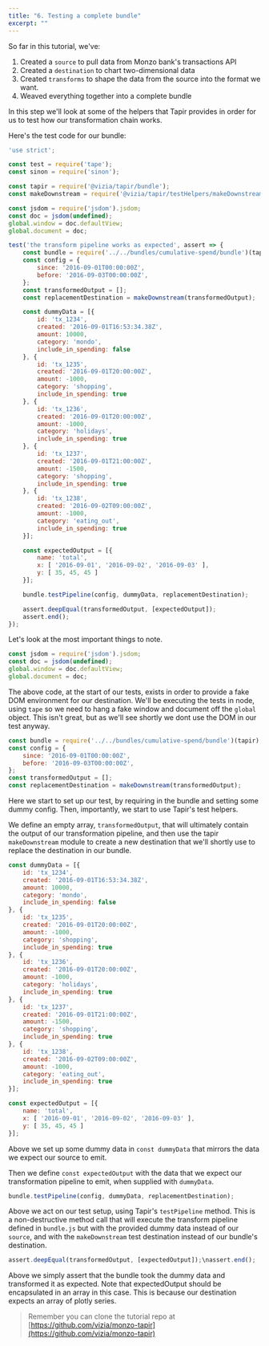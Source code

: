 ```yaml
---
title: "6. Testing a complete bundle"
excerpt: ""
---
```

So far in this tutorial, we've:

1. Created a `source` to pull data from Monzo bank's transactions API
2. Created a `destination` to chart two-dimensional data
3. Created `transforms` to shape the data from the source into the format we want.
4. Weaved everything together into a complete bundle

In this step we'll look at some of the helpers that Tapir provides in order for us to test how our transformation chain works.

Here's the test code for our bundle:
```javascript
'use strict';

const test = require('tape');
const sinon = require('sinon');

const tapir = require('@vizia/tapir/bundle');
const makeDownstream = require('@vizia/tapir/testHelpers/makeDownstream');

const jsdom = require('jsdom').jsdom;
const doc = jsdom(undefined);
global.window = doc.defaultView;
global.document = doc;

test('the transform pipeline works as expected', assert => {
    const bundle = require('../../bundles/cumulative-spend/bundle')(tapir);
    const config = {
        since: '2016-09-01T00:00:00Z',
        before: '2016-09-03T00:00:00Z',
    };
    const transformedOutput = [];
    const replacementDestination = makeDownstream(transformedOutput);

    const dummyData = [{
        id: 'tx_1234',
        created: '2016-09-01T16:53:34.38Z',
        amount: 10000,
        category: 'mondo',
        include_in_spending: false
    }, {
        id: 'tx_1235',
        created: '2016-09-01T20:00:00Z',
        amount: -1000,
        category: 'shopping',
        include_in_spending: true
    }, {
        id: 'tx_1236',
        created: '2016-09-01T20:00:00Z',
        amount: -1000,
        category: 'holidays',
        include_in_spending: true
    }, {
        id: 'tx_1237',
        created: '2016-09-01T21:00:00Z',
        amount: -1500,
        category: 'shopping',
        include_in_spending: true
    }, {
        id: 'tx_1238',
        created: '2016-09-02T09:00:00Z',
        amount: -1000,
        category: 'eating_out',
        include_in_spending: true
    }];

    const expectedOutput = [{
        name: 'total',
        x: [ '2016-09-01', '2016-09-02', '2016-09-03' ],
        y: [ 35, 45, 45 ]
    }];

    bundle.testPipeline(config, dummyData, replacementDestination);

    assert.deepEqual(transformedOutput, [expectedOutput]);
    assert.end();
});
```
Let's look at the most important things to note.
```javascript
const jsdom = require('jsdom').jsdom;
const doc = jsdom(undefined);
global.window = doc.defaultView;
global.document = doc;
```
The above code, at the start of our tests, exists in order to provide a fake DOM environment for our destination. We'll be executing the tests in node, using `tape` so we need to hang a fake window and document off the `global` object. This isn't great, but as we'll see shortly we dont use the DOM in our test anyway.
```javascript
const bundle = require('../../bundles/cumulative-spend/bundle')(tapir);
const config = {
    since: '2016-09-01T00:00:00Z',
    before: '2016-09-03T00:00:00Z',
};
const transformedOutput = [];
const replacementDestination = makeDownstream(transformedOutput);
```
Here we start to set up our test, by requiring in the bundle and setting some dummy config. Then, importantly, we start to use Tapir's test helpers.

We define an empty array, `transformedOutput`, that will ultimately contain the output of our transformation pipeline, and then use the tapir `makeDownstream` module to create a new destination that we'll shortly use to replace the destination in our bundle.
```javascript
const dummyData = [{
    id: 'tx_1234',
    created: '2016-09-01T16:53:34.38Z',
    amount: 10000,
    category: 'mondo',
    include_in_spending: false
}, {
    id: 'tx_1235',
    created: '2016-09-01T20:00:00Z',
    amount: -1000,
    category: 'shopping',
    include_in_spending: true
}, {
    id: 'tx_1236',
    created: '2016-09-01T20:00:00Z',
    amount: -1000,
    category: 'holidays',
    include_in_spending: true
}, {
    id: 'tx_1237',
    created: '2016-09-01T21:00:00Z',
    amount: -1500,
    category: 'shopping',
    include_in_spending: true
}, {
    id: 'tx_1238',
    created: '2016-09-02T09:00:00Z',
    amount: -1000,
    category: 'eating_out',
    include_in_spending: true
}];

const expectedOutput = [{
    name: 'total',
    x: [ '2016-09-01', '2016-09-02', '2016-09-03' ],
    y: [ 35, 45, 45 ]
}];
```
Above we set up some dummy data in `const dummyData` that mirrors the data we expect our source to emit.

Then we define `const expectedOutput` with the data that we expect our transformation pipeline to emit, when supplied with `dummyData`.
```javascript
bundle.testPipeline(config, dummyData, replacementDestination);
```
Above we act on our test setup, using Tapir's `testPipeline` method. This is a non-destructive method call that will execute the transform pipeline defined in `bundle.js` but with the provided dummy data instead of our `source`, and with the `makeDownstream` test destination instead of our bundle's destination.
```javascript
assert.deepEqual(transformedOutput, [expectedOutput]);\nassert.end();
```
Above we simply assert that the bundle took the dummy data and transformed it as expected. Note that expectedOutput should be encapsulated in an array in this case. This is because our destination expects an array of plotly series.

> Remember you can clone the tutorial repo at [https://github.com/vizia/monzo-tapir](https://github.com/vizia/monzo-tapir)